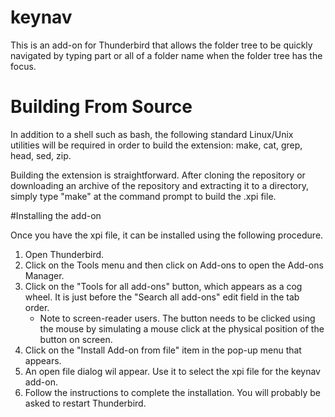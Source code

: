 # keynav

This is an add-on for Thunderbird that allows the folder tree to be 
quickly navigated by typing part or all of a folder name when the 
folder tree has the focus.

# Building From Source

In addition to a shell such as bash, the following standard Linux/Unix  
utilities will be required in order to build the extension: make, cat, 
grep, head, sed, zip.

Building the extension is straightforward. After cloning the repository
or downloading an archive of the repository and extracting it to a
directory, simply type "make" at the command prompt to build the .xpi 
file.

#Installing the add-on

Once you have the xpi file, it can be installed using the following procedure.

  1. Open Thunderbird.
  2. Click on the Tools menu and then click on Add-ons to open the Add-ons Manager.
  3. Click on the "Tools for all add-ons" button, which appears as a cog wheel. It is just before the "Search all add-ons" edit field in the tab order.
      * Note to screen-reader users. The button needs to be clicked using the mouse by simulating a mouse click at the physical position of the button on screen.
  4. Click on the "Install Add-on from file" item in the pop-up menu that appears.
  5. An open file dialog wil appear. Use it to select the xpi file for the keynav add-on.
  6. Follow the instructions to complete the installation. You will probably be asked to restart Thunderbird.
  